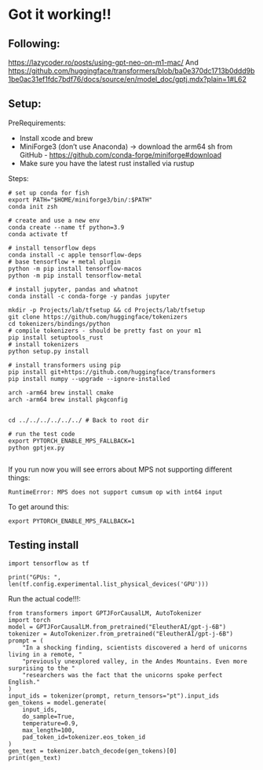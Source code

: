 # Got it working!!

## Following:
https://lazycoder.ro/posts/using-gpt-neo-on-m1-mac/
And
https://github.com/huggingface/transformers/blob/ba0e370dc1713b0ddd9b1be0ac31ef1fdc7bdf76/docs/source/en/model_doc/gptj.mdx?plain=1#L62

## Setup:
PreRequirements:
* Install xcode and brew
* MiniForge3 (don’t use Anaconda) -> download the arm64 sh from GitHub - https://github.com/conda-forge/miniforge#download
* Make sure you have the latest rust installed via rustup

Steps:

```
# set up conda for fish
export PATH="$HOME/miniforge3/bin/:$PATH"
conda init zsh

# create and use a new env
conda create --name tf python=3.9
conda activate tf

# install tensorflow deps
conda install -c apple tensorflow-deps
# base tensorflow + metal plugin
python -m pip install tensorflow-macos
python -m pip install tensorflow-metal

# install jupyter, pandas and whatnot
conda install -c conda-forge -y pandas jupyter

mkdir -p Projects/lab/tfsetup && cd Projects/lab/tfsetup
git clone https://github.com/huggingface/tokenizers
cd tokenizers/bindings/python
# compile tokenizers - should be pretty fast on your m1
pip install setuptools_rust
# install tokenizers
python setup.py install

# install transformers using pip
pip install git+https://github.com/huggingface/transformers
pip install numpy --upgrade --ignore-installed

arch -arm64 brew install cmake
arch -arm64 brew install pkgconfig


cd ../../../../../../ # Back to root dir

# run the test code
export PYTORCH_ENABLE_MPS_FALLBACK=1
python gptjex.py


```

If you run now you will see errors about MPS not supporting different things:
```
RuntimeError: MPS does not support cumsum op with int64 input
```

To get around this:
```
export PYTORCH_ENABLE_MPS_FALLBACK=1
```

## Testing install

```
import tensorflow as tf

print("GPUs: ", len(tf.config.experimental.list_physical_devices('GPU')))
```

Run the actual code!!!:
```
from transformers import GPTJForCausalLM, AutoTokenizer
import torch
model = GPTJForCausalLM.from_pretrained("EleutherAI/gpt-j-6B")
tokenizer = AutoTokenizer.from_pretrained("EleutherAI/gpt-j-6B")
prompt = (
    "In a shocking finding, scientists discovered a herd of unicorns living in a remote, "
    "previously unexplored valley, in the Andes Mountains. Even more surprising to the "
    "researchers was the fact that the unicorns spoke perfect English."
)
input_ids = tokenizer(prompt, return_tensors="pt").input_ids
gen_tokens = model.generate(
    input_ids,
    do_sample=True,
    temperature=0.9,
    max_length=100,
    pad_token_id=tokenizer.eos_token_id
)
gen_text = tokenizer.batch_decode(gen_tokens)[0]
print(gen_text)
```

